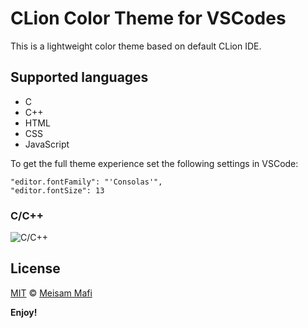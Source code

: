 # CLion Color Theme for VSCodes
This is a lightweight color theme based on default CLion IDE.

## Supported languages
 - C
 - C++
 - HTML
 - CSS
 - JavaScript

To get the full theme experience set the following settings in VSCode:     
```
"editor.fontFamily": "'Consolas'",
"editor.fontSize": 13
```

### C/C++
![C/C++](https://i.ibb.co/9bFFgCP/clion-plus-theme-s1.png "C/C++")

## License
[MIT](https://github.com/meisammafi/clion-color-theme-vscode/blob/master/LICENSE) © [Meisam Mafi](https://github.com/meisammafi)

**Enjoy!**
